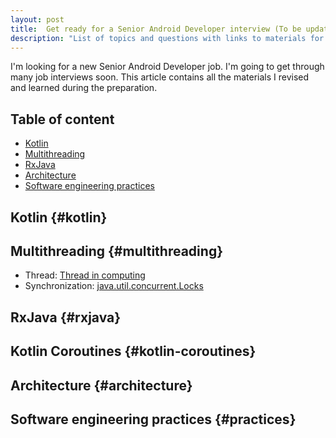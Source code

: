 ```yaml
---
layout: post
title:  Get ready for a Senior Android Developer interview (To be updated)
description: "List of topics and questions with links to materials for Senior Android Developer position interview"
---
```


I'm looking for a new Senior Android Developer job.
I'm going to get through many job interviews soon.
This article contains all the materials I revised and learned during the preparation.

## Table of content

* [Kotlin](#kotlin)
* [Multithreading](#multithreading)
* [RxJava](#rxjava)
* [Architecture](#architecture)
* [Software engineering practices](#practices)


## Kotlin {#kotlin}

## Multithreading {#multithreading}

* Thread: [Thread in computing](https://en.wikipedia.org/wiki/Thread_(computing))
* Synchronization: [java.util.concurrent.Locks](https://www.baeldung.com/java-concurrent-locks)

## RxJava {#rxjava}

## Kotlin Coroutines {#kotlin-coroutines}

## Architecture {#architecture}

## Software engineering practices {#practices}